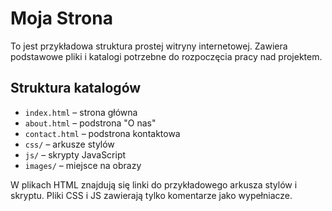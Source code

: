 # Moja Strona

To jest przykładowa struktura prostej witryny internetowej. Zawiera podstawowe
pliki i katalogi potrzebne do rozpoczęcia pracy nad projektem.

## Struktura katalogów

- `index.html` – strona główna
- `about.html` – podstrona "O nas"
- `contact.html` – podstrona kontaktowa
- `css/` – arkusze stylów
- `js/` – skrypty JavaScript
- `images/` – miejsce na obrazy

W plikach HTML znajdują się linki do przykładowego arkusza stylów i skryptu.
Pliki CSS i JS zawierają tylko komentarze jako wypełniacze.
